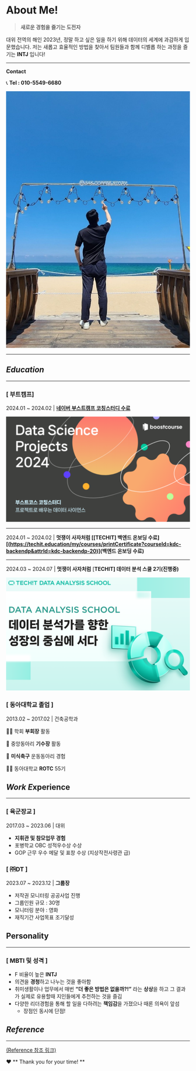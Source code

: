 # About Me!

> **새로운 경험을 즐기는 도전자**

대위 전역의 해인 2023년, 정말 하고 싶은 일을 
하기 위해 데이터의 세계에 과감하게 입문했습니다.
저는 새롭고 효율적인 방법을 찾아서 팀원들과 함께
디벨롭 하는 과정을 즐기는 **INTJ** 입니다!
> 

---

**Contact**

📞 **Tel       : 010-5549-6680**

![KakaoTalk_20240503_164312304.jpg](About%20Me!%2092d86fdd42a346799db33a0dea583cb0/064fb46b-d840-4c6c-b391-3258307d0b19.png)

---

## *Education*

---

### [ 부트캠프]

2024.01 ~ 2024.02  |  [**네이버 부스트캠프       <DATA SCIENCE PROJECTS>코칭스터디 수료**](http://www.boostcourse.org/certificate/A20240215-233464?langCode=ko)

![Untitled](About%20Me!%2092d86fdd42a346799db33a0dea583cb0/Untitled.png)

---

2024.01 ~ 2024.02  |  **멋쟁이 사자처럼
[[TECHIT] 백엔드 온보딩 수료][(https://techit.education/my/courses/printCertificate?courseId=kdc-backendp&attrId=kdc-backendp-20)](백엔드 온보딩 수료)**

---

2024.03 ~ 2024.07  |  **멋쟁이 사자처럼** [**TECHIT] 데이터 분석 스쿨 2기(진행중)**

![Untitled](About%20Me!%2092d86fdd42a346799db33a0dea583cb0/Untitled%201.png)

### [ 동아대학교 졸업 ]

2013.02 ~ 2017.02  |  건축공학과

👨‍💼 학회 **부회장** 활동

🎤 중앙동아리 **기수장** 활동

🏈 **미식축구** 운동동아리 경험

💂‍♂️ 동아대학교 **ROTC** 55기

## *Work E***xperience**

---

### [ 육군장교 ]

2017.03 ~ 2023.06  |  대위

- **지휘관 및 참모업무 경험**
- 포병학교 OBC 성적우수상 수상
- GOP 근무 우수 메달 및 표창 수상
(지상작전사령관 급)

### [ ㈜DT ]

2023.07 ~ 2023.12  |  **그룹장**

- 저작권 모니터링 공공사업 진행
- 그룹인원 규모 : 30명
- 모니터링 분야 : 영화
- 재직기간 사업목표 조기달성

## Personality

---

### [ MBTI 및 성격 ]

- F 비율이 높은 **INTJ**
- 의견을 **경청**하고 나누는 것을 좋아함
- 취미생활이나 업무에서 매번 
**“더 좋은 방법은 없을까?!”** 라는 
**상상**을 하고 그 결과가 실제로 유용할때 
지인들에게 추천하는 것을 즐김
- 다양한 리더경험을 통해 할 일을 다하려는 **책임감**을 가졌으나 때론 의욕이 앞섬
    - 장점인 동시에 단점!

## *Reference*

---

[(Reference 참조 링크)](https://www.notion.so/50d0d6dbff44407bb051cc6a309894e3?v=a7708186531f49fd832f52e14fc75a57)

<aside>
❤️ ** Thank you for your time! **

</aside>
